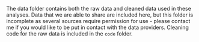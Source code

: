 The data folder contains both the raw data and cleaned data used in these analyses. Data that we are able to share are included here, but this folder is incomplete as several sources require permission for use - please contact me if you would like to be put in contact with the data providers. Cleaning code for the raw data is included in the `code` folder.
